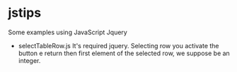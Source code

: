 # jstips
Some examples using JavaScript Jquery

* selectTableRow.js
It's required jquery. Selecting row you activate the button e return then first element of the selected row, we suppose be an integer. 
